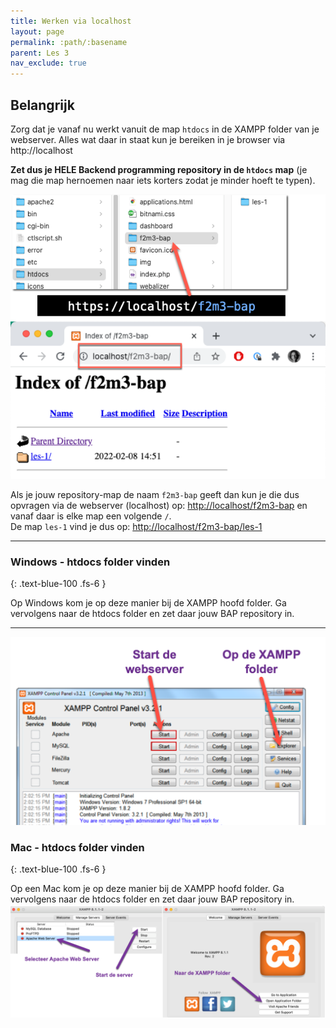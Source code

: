 ```yaml
---
title: Werken via localhost
layout: page 
permalink: :path/:basename 
parent: Les 3 
nav_exclude: true
---
```


## Belangrijk

Zorg dat je vanaf nu werkt vanuit de map `htdocs` in de XAMPP folder van je webserver.
Alles wat daar in staat kun je bereiken in je browser via http://localhost

**Zet dus je HELE Backend programming repository in de `htdocs` map** (je mag die map hernoemen naar iets korters zodat je minder hoeft te typen). 

![htdocs](images/htdocs-folder.png)

Als je jouw repository-map de naam `f2m3-bap` geeft dan kun je die dus opvragen via de webserver (localhost) op: [http://localhost/f2m3-bap](http://localhost/f2m3-bap) en vanaf daar is elke map een volgende `/`.  
De map `les-1` vind je dus op: [http://localhost/f2m3-bap/les-1](http://localhost/f2m3-bap/les-1)

---

### Windows - htdocs folder vinden
{: .text-blue-100 .fs-6 }

Op Windows kom je op deze manier bij de XAMPP hoofd folder. Ga vervolgens naar de htdocs folder en zet daar jouw BAP repository in.

---

![Windows XAMPP](images/xampp-windows.png)

### Mac - htdocs folder vinden
{: .text-blue-100 .fs-6 }

Op een Mac kom je op deze manier bij de XAMPP hoofd folder. Ga vervolgens naar de htdocs folder en zet daar jouw BAP repository in.
![Windows Mac](images/xampp-mac.png)


